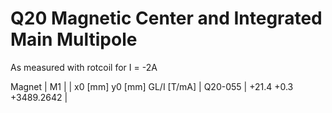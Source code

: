 Q20 Magnetic Center and Integrated Main Multipole
=================================================

As measured with rotcoil for I =  -2A

Magnet  |             M1               |
        | x0 [mm]  y0 [mm] GL/I [T/mA] |
Q20-055 |   +21.4     +0.3 +3489.2642  |
